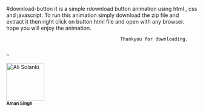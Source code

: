 #download-button
it is a simple rdownload button animation using html , css and javascript.
To run this animation simply download the zip file and extract it then right click on button.html file and open with any browser.
hope you will enjoy the animation.
                      
                                              Thankyou for downloading.                                                                        
                                                                                                        
                                                                                                          ~

<td align="center">
    <a href="http://coderaman.me/portfolio_website/">
        <img src="https://avatars.githubusercontent.com/u/92121302?v=4" width="100px;" alt="Ali Solanki"/>
        <br />
        <sub><b>Aman Singh</b></sub>
    </a>
</td>







